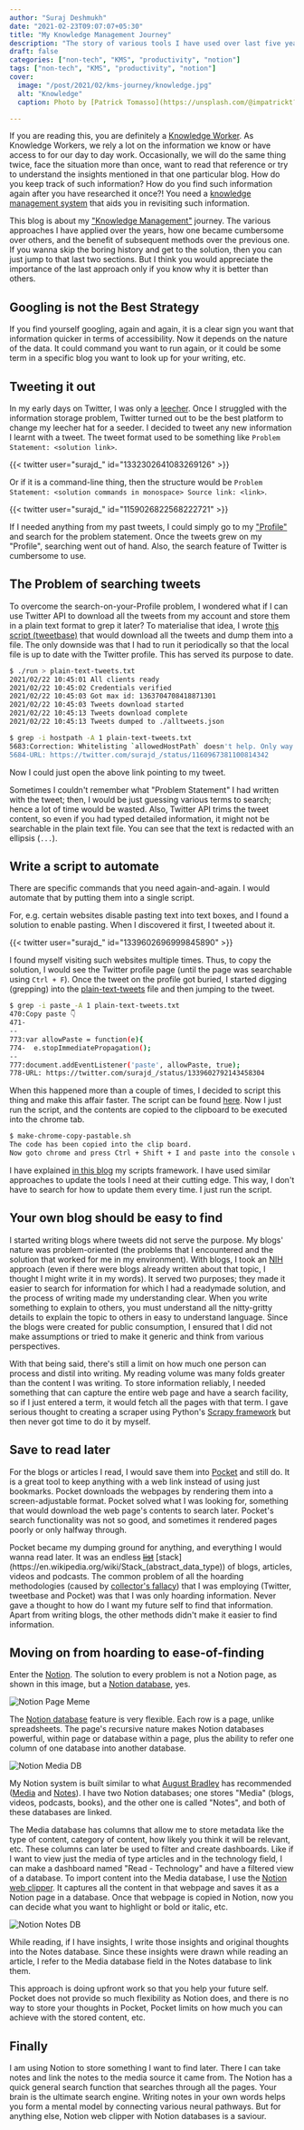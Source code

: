 ```yaml
---
author: "Suraj Deshmukh"
date: "2021-02-23T09:07:07+05:30"
title: "My Knowledge Management Journey"
description: "The story of various tools I have used over last five years."
draft: false
categories: ["non-tech", "KMS", "productivity", "notion"]
tags: ["non-tech", "KMS", "productivity", "notion"]
cover:
  image: "/post/2021/02/kms-journey/knowledge.jpg"
  alt: "Knowledge"
  caption: Photo by [Patrick Tomasso](https://unsplash.com/@impatrickt?utm_source=unsplash&utm_medium=referral&utm_content=creditCopyText) on [Unsplash](https://unsplash.com/s/photos/learning?utm_source=unsplash&utm_medium=referral&utm_content=creditCopyText).

---
```


If you are reading this, you are definitely a [Knowledge Worker](https://en.wikipedia.org/wiki/Knowledge_worker). As Knowledge Workers, we rely a lot on the information we know or have access to for our day to day work. Occasionally, we will do the same thing twice, face the situation more than once, want to read that reference or try to understand the insights mentioned in that one particular blog. How do you keep track of such information? How do you find such information again after you have researched it once?! You need a [knowledge management system](https://en.wikipedia.org/wiki/Knowledge_management) that aids you in revisiting such information.

This blog is about my ["Knowledge Management"](https://en.wikipedia.org/wiki/Knowledge_management) journey. The various approaches I have applied over the years, how one became cumbersome over others, and the benefit of subsequent methods over the previous one. If you wanna skip the boring history and get to the solution, then you can just jump to that last two sections. But I think you would appreciate the importance of the last approach only if you know why it is better than others.

## Googling is not the Best Strategy

If you find yourself googling, again and again, it is a clear sign you want that information quicker in terms of accessibility. Now it depends on the nature of the data. It could command you want to run again, or it could be some term in a specific blog you want to look up for your writing, etc.

## Tweeting it out

In my early days on Twitter, I was only a [leecher](https://en.wikipedia.org/wiki/Leecher_(computing)). Once I struggled with the information storage problem, Twitter turned out to be the best platform to change my leecher hat for a seeder. I decided to tweet any new information I learnt with a tweet. The tweet format used to be something like `Problem Statement: <solution link>`.

{{< twitter user="surajd_" id="1332302641083269126" >}}

Or if it is a command-line thing, then the structure would be `Problem Statement: <solution commands in monospace> Source link: <link>`.

{{< twitter user="surajd_" id="1159026822568222721" >}}

If I needed anything from my past tweets, I could simply go to my ["Profile"](https://twitter.com/surajd_) and search for the problem statement. Once the tweets grew on my "Profile", searching went out of hand. Also, the search feature of Twitter is cumbersome to use.

## The Problem of searching tweets

To overcome the search-on-your-Profile problem, I wondered what if I can use Twitter API to download all the tweets from my account and store them in a plain text format to grep it later? To materialise that idea, I wrote [this script (tweetbase)](https://github.com/surajssd/tweetbase/blob/master/tweetbase.go) that would download all the tweets and dump them into a file. The only downside was that I had to run it periodically so that the local file is up to date with the Twitter profile. This has served its purpose to date.

```bash
$ ./run > plain-text-tweets.txt
2021/02/22 10:45:01 All clients ready
2021/02/22 10:45:02 Credentials verified
2021/02/22 10:45:03 Got max id: 1363704708418871301
2021/02/22 10:45:03 Tweets download started
2021/02/22 10:45:13 Tweets download complete
2021/02/22 10:45:13 Tweets dumped to ./alltweets.json
```

```bash
$ grep -i hostpath -A 1 plain-text-tweets.txt
5683:Correction: Whitelisting `allowedHostPath` doesn't help. Only way to get around it is to control permissions on PV… https://t.co/CETzBGf2MQ
5684-URL: https://twitter.com/surajd_/status/1160967381100814342
```

Now I could just open the above link pointing to my tweet.

Sometimes I couldn't remember what "Problem Statement" I had written with the tweet; then, I would be just guessing various terms to search; hence a lot of time would be wasted. Also, Twitter API trims the tweet content, so even if you had typed detailed information, it might not be searchable in the plain text file. You can see that the text is redacted with an ellipsis (`...`).

## Write a script to automate

There are specific commands that you need again-and-again. I would automate that by putting them into a single script.

For, e.g. certain websites disable pasting text into text boxes, and I found a solution to enable pasting. When I discovered it first, I tweeted about it.

{{< twitter user="surajd_" id="1339602696999845890" >}}

I found myself visiting such websites multiple times. Thus, to copy the solution, I would see the Twitter profile page (until the page was searchable using `Ctrl + F`). Once the tweet on the profile got buried, I started digging (grepping) into the [plain-text-tweets](https://github.com/surajssd/tweetbase/blob/master/plain-text-tweets.txt) file and then jumping to the tweet.

```bash
$ grep -i paste -A 1 plain-text-tweets.txt
470:Copy paste 👇
471-
--
773:var allowPaste = function(e){
774-  e.stopImmediatePropagation();
--
777:document.addEventListener('paste', allowPaste, true);
778-URL: https://twitter.com/surajd_/status/1339602792143458304
```

When this happened more than a couple of times, I decided to script this thing and make this affair faster. The script can be found [here](https://github.com/surajssd/dotfiles/blob/master/local-bin/make-chrome-copy-pastable.sh). Now I just run the script, and the contents are copied to the clipboard to be executed into the chrome tab.

```bash
$ make-chrome-copy-pastable.sh
The code has been copied into the clip board.
Now goto chrome and press Ctrl + Shift + I and paste into the console window.
```

I have explained [in this blog](https://suraj.io/post/framework-for-scripts-and-binaries/) my scripts framework. I have used similar approaches to update the tools I need at their cutting edge. This way, I don't have to search for how to update them every time. I just run the script.

## Your own blog should be easy to find

I started writing blogs where tweets did not serve the purpose. My blogs' nature was problem-oriented (the problems that I encountered and the solution that worked for me in my environment).
With blogs, I took an [NIH](https://en.wikipedia.org/wiki/Not_invented_here) approach (even if there were blogs already written about that topic, I thought I might write it in my words). It served two purposes; they made it easier to search for information for which I had a readymade solution, and the process of writing made my understanding clear. When you write something to explain to others, you must understand all the nitty-gritty details to explain the topic to others in easy to understand language. Since the blogs were created for public consumption, I ensured that I did not make assumptions or tried to make it generic and think from various perspectives.

With that being said, there's still a limit on how much one person can process and distil into writing. My reading volume was many folds greater than the content I was writing. To store information reliably, I needed something that can capture the entire web page and have a search facility, so if I just entered a term, it would fetch all the pages with that term. I gave serious thought to creating a scraper using Python's [Scrapy framework](https://scrapy.org/) but then never got time to do it by myself.

## Save to read later

For the blogs or articles I read, I would save them into [Pocket](https://getpocket.com/) and still do. It is a great tool to keep anything with a web link instead of using just bookmarks. Pocket downloads the webpages by rendering them into a screen-adjustable format. Pocket solved what I was looking for, something that would download the web page's contents to search later. Pocket's search functionality was not so good, and sometimes it rendered pages poorly or only halfway through.

Pocket became my dumping ground for anything, and everything I would wanna read later. It was an endless [~~list~~](https://en.wikipedia.org/wiki/List_(abstract_data_type)) [stack](https://en.wikipedia.org/wiki/Stack_(abstract_data_type)) of blogs, articles, videos and podcasts. The common problem of all the hoarding methodologies (caused by [collector's fallacy](https://zettelkasten.de/posts/collectors-fallacy/)) that I was employing (Twitter, tweetbase and Pocket) was that I was only hoarding information. Never gave a thought to how do I want my future self to find that information. Apart from writing blogs, the other methods didn't make it easier to find information.

## Moving on from hoarding to ease-of-finding

Enter the [Notion](https://notion.so). The solution to every problem is not a Notion page, as shown in this image, but a [Notion database](https://www.notion.so/Intro-to-databases-fd8cd2d212f74c50954c11086d85997e), yes.

![Notion Page Meme](/post/2021/02/kms-journey/notion.jpeg "Notion Page Meme")

The [Notion database](https://www.notion.so/Intro-to-databases-fd8cd2d212f74c50954c11086d85997e) feature is very flexible. Each row is a page, unlike spreadsheets. The page's recursive nature makes Notion databases powerful, within page or database within a page, plus the ability to refer one column of one database into another database.

![Notion Media DB](/post/2021/02/kms-journey/media.png "Notion Media DB")

My Notion system is built similar to what [August Bradley](https://twitter.com/augustbradley) has recommended ([Media](https://www.youtube.com/watch?v=KFQ9qc3p_M8) and [Notes](https://www.youtube.com/watch?v=cbPPelWopis)). I have two Notion databases; one stores "Media" (blogs, videos, podcasts, books), and the other one is called "Notes", and both of these databases are linked.

The Media database has columns that allow me to store metadata like the type of content, category of content, how likely you think it will be relevant, etc. These columns can later be used to filter and create dashboards. Like if I want to view just the media of type articles and in the technology field, I can make a dashboard named "Read - Technology" and have a filtered view of a database. To import content into the Media database, I use the [Notion web clipper](https://www.notion.so/web-clipper). It captures all the content in that webpage and saves it as a Notion page in a database. Once that webpage is copied in Notion, now you can decide what you want to highlight or bold or italic, etc.

![Notion Notes DB](/post/2021/02/kms-journey/notes.png "Notion Notes DB")

While reading, if I have insights, I write those insights and original thoughts into the Notes database. Since these insights were drawn while reading an article, I refer to the Media database field in the Notes database to link them.

This approach is doing upfront work so that you help your future self. Pocket does not provide so much flexibility as Notion does, and there is no way to store your thoughts in Pocket, Pocket limits on how much you can achieve with the stored content, etc.

## Finally

I am using Notion to store something I want to find later. There I can take notes and link the notes to the media source it came from. The Notion has a quick general search function that searches through all the pages. Your brain is the ultimate search engine. Writing notes in your own words helps you form a mental model by connecting various neural pathways. But for anything else, Notion web clipper with Notion databases is a saviour.

